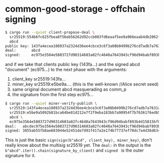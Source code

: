 # common-good-storage - offchain signing

```sh
$ cargo run --quiet client-propose-deal \
  sr25519:554b6fc625fbea8f56eb56262d92ccb083fd6eaaf5ee9a966eaab4db2062f4d0 \
  abcd
public key: 143fa4ecea108937a2324d36ee4cbce3c6f3a08b0499b276cd7adb7a7631a559
deal:       abcd
signed:     ec975e3564e5803727d90314603a02fc4640a7643943cf96d94babf893b4d15815bf00aeeb61730f5c14c92fe44df09469b5c661102e91026b20a0e64b0bde80
```

and if we take that clients public key (143fa...) and the signed abcd "document" (ec975...) to the next phase with the arguments:

1. client_key sr25519:143fa...
1. miner_key sr25519:e5be9a.... (this is the well-known //Alice secret seed)
1. same original document abcd masquerading as comm_p
1. the signature from the first step ec975...

```sh
$ cargo run --quiet miner-verify-publish \
  sr25519:143fa4ecea108937a2324d36ee4cbce3c6f3a08b0499b276cd7adb7a7631a559 \
  sr25519:e5be9a5092b81bca64be81d212e7f2f9eba183bb7a90954f7b76361f6edb5c0a \
  abcd \
  ec975e3564e5803727d90314603a02fc4640a7643943cf96d94babf893b4d15815bf00aeeb61730f5c14c92fe44df09469b5c661102e91026b20a0e64b0bde80
deal:   abcdec975e3564e5803727d90314603a02fc4640a7643943cf96d94babf893b4d15815bf00aeeb61730f5c14c92fe44df09469b5c661102e91026b20a0e64b0bde80
signed: 3855ab55fb8ae603944e52451de7d91f417a2e174b77737ef70dc7a4d36d634cea23f80e1c84ceabfac582e09842dc18881598052ad6c38ad588c36f1bddc682

```
This is just the basic `sign(sign(b"abcd", client_key), miner_key)`, don't really know about the multisig sr25519 yet. 
The `deal:` in the output is the `b"abcd".iter().chain(signature_by_client)` and `signed ` is the outer signature for it.

